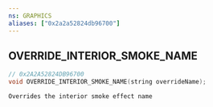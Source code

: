```yaml
---
ns: GRAPHICS
aliases: ["0x2a2a52824db96700"]
---
```

## OVERRIDE_INTERIOR_SMOKE_NAME

```c
// 0x2A2A52824DB96700
void OVERRIDE_INTERIOR_SMOKE_NAME(string overrideName);
```

```
Overrides the interior smoke effect name
```
